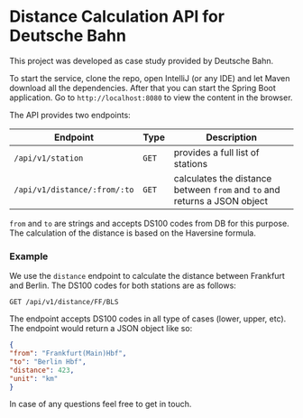 # Distance Calculation API for Deutsche Bahn

This project was developed as case study provided by Deutsche Bahn.

To start the service, clone the repo, open IntelliJ (or any IDE) and let Maven download all the dependencies.
After that you can start the Spring Boot application. Go to `http://localhost:8080` to view the content in the browser.

The API provides two endpoints:

| Endpoint                     | Type  | Description                                                               |
|------------------------------|-------|---------------------------------------------------------------------------|
| `/api/v1/station`            | `GET` | provides a full list of stations                                          |
| `/api/v1/distance/:from/:to` | `GET` | calculates the distance between `from` and `to` and returns a JSON object |

`from` and `to` are strings and accepts DS100 codes from DB for this purpose. The calculation of the distance
is based on the Haversine formula.

### Example

We use the `distance` endpoint to calculate the distance between Frankfurt and Berlin. The DS100 codes for both stations are as follows:

```
GET /api/v1/distance/FF/BLS
```

The endpoint accepts DS100 codes in all type of cases (lower, upper, etc). The endpoint would return a JSON object like so:

```json
{
"from": "Frankfurt(Main)Hbf",
"to": "Berlin Hbf",
"distance": 423,
"unit": "km"
}
```

In case of any questions feel free to get in touch.